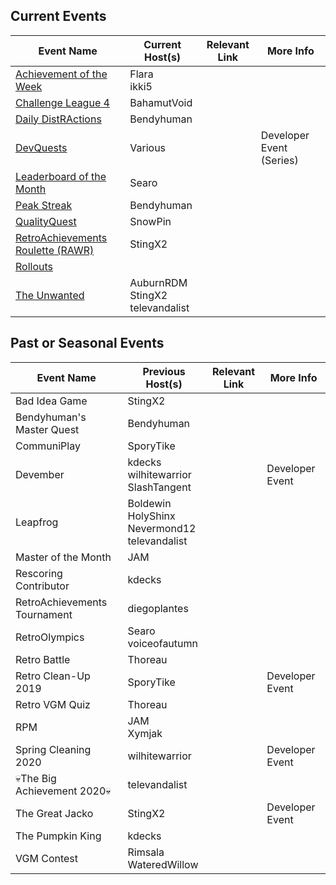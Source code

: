 ## Current Events
|Event Name|Current Host(s)|Relevant Link|More Info|
|-|-|-|-|
|[Achievement of the Week](/community/aotw)|Flara<br>ikki5|||
|[Challenge League 4](/community/challengeleague)|BahamutVoid|||
|[Daily DistRActions](/community/dailystractions)|Bendyhuman|||
|[DevQuests](/community/devquest)|Various||Developer Event (Series)|
|[Leaderboard of the Month](/community/lbotm)|Searo|||
|[Peak Streak](/community/peakstreak)|Bendyhuman|||
|[QualityQuest](/community/qualityquest)|SnowPin|||
|[RetroAchievements Roulette (RAWR)](/community/rawr)|StingX2|||
|[Rollouts](/community/rollouts)|||
|[The Unwanted](/community/theunwanted)|AuburnRDM<br>StingX2<br>televandalist|||

## Past or Seasonal Events
|Event Name|Previous Host(s)|Relevant Link|More Info|
|-|-|-|-|
|Bad Idea Game|StingX2|||
|Bendyhuman's Master Quest|Bendyhuman|||
|CommuniPlay|SporyTike|||
|Devember|kdecks<br>wilhitewarrior<br>SlashTangent||Developer Event|
|Leapfrog|Boldewin<br>HolyShinx<br>Nevermond12<br>televandalist|||
|Master of the Month|JAM|||
|Rescoring Contributor|kdecks|||
|RetroAchievements Tournament|diegoplantes|||
|RetroOlympics|Searo<br>voiceofautumn|||
|Retro Battle|Thoreau|||
|Retro Clean-Up 2019|SporyTike||Developer Event|
|Retro VGM Quiz|Thoreau|||
|RPM|JAM<br>Xymjak|||
|Spring Cleaning 2020|wilhitewarrior||Developer Event|
|💀The Big Achievement 2020💀|televandalist|||
|The Great Jacko|StingX2||Developer Event|
|The Pumpkin King|kdecks|||
|VGM Contest|Rimsala<br>WateredWillow|||
